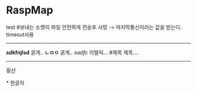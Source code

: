 # RaspMap
test
#보내는 소켓이 파일 안전하게 전송후 사망 -> 마지막통신이라는 값을 받는다. timeout사용
***
**sdkfnjlsd** 굵게..
__ㄴㅁㅇ__     굵게..
*sadfc*  이텔릭...
#제목 제목....
*** 
횡선
<!--![](https://github.com/OpenMindMaker/Sim/blob/master/applelogo.png) -->
\*  한글자

